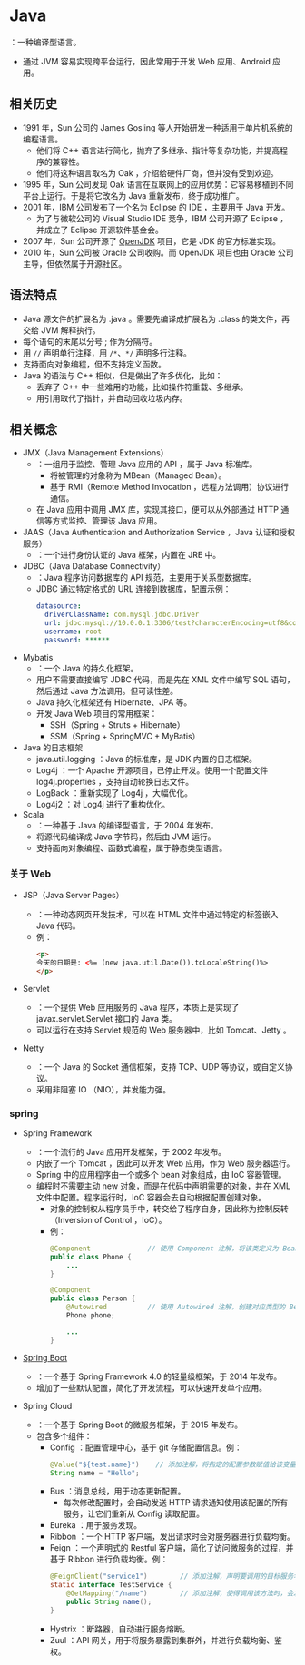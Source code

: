 # Java

：一种编译型语言。
- 通过 JVM 容易实现跨平台运行，因此常用于开发 Web 应用、Android 应用。

## 相关历史

- 1991 年，Sun 公司的 James Gosling 等人开始研发一种适用于单片机系统的编程语言。
  - 他们将 C++ 语言进行简化，抛弃了多继承、指针等复杂功能，并提高程序的兼容性。
  - 他们将这种语言取名为 Oak ，介绍给硬件厂商，但并没有受到欢迎。
- 1995 年，Sun 公司发现 Oak 语言在互联网上的应用优势：它容易移植到不同平台上运行。于是将它改名为 Java 重新发布，终于成功推广。
- 2001 年，IBM 公司发布了一个名为 Eclipse 的 IDE ，主要用于 Java 开发。
  - 为了与微软公司的 Visual Studio IDE 竞争，IBM 公司开源了 Eclipse ，并成立了 Eclipse 开源软件基金会。
- 2007 年，Sun 公司开源了 [OpenJDK](https://github.com/openjdk/jdk) 项目，它是 JDK 的官方标准实现。
- 2010 年，Sun 公司被 Oracle 公司收购。而 OpenJDK 项目也由 Oracle 公司主导，但依然属于开源社区。

## 语法特点

- Java 源文件的扩展名为 .java 。需要先编译成扩展名为 .class 的类文件，再交给 JVM 解释执行。
- 每个语句的末尾以分号 ; 作为分隔符。
- 用 `//` 声明单行注释，用 `/*`、`*/` 声明多行注释。
- 支持面向对象编程，但不支持定义函数。
- Java 的语法与 C++ 相似，但是做出了许多优化，比如：
  - 丢弃了 C++ 中一些难用的功能，比如操作符重载、多继承。
  - 用引用取代了指针，并自动回收垃圾内存。

## 相关概念

- JMX（Java Management Extensions）
  - ：一组用于监控、管理 Java 应用的 API ，属于 Java 标准库。
    - 将被管理的对象称为 MBean（Managed Bean）。
    - 基于 RMI（Remote Method Invocation ，远程方法调用）协议进行通信。
  - 在 Java 应用中调用 JMX 库，实现其接口，便可以从外部通过 HTTP 通信等方式监控、管理该 Java 应用。
- JAAS（Java Authentication and Authorization Service ，Java 认证和授权服务）
  - ：一个进行身份认证的 Java 框架，内置在 JRE 中。
- JDBC（Java Database Connectivity）
  - ：Java 程序访问数据库的 API 规范，主要用于关系型数据库。
  - JDBC 通过特定格式的 URL 连接到数据库，配置示例：
    ```yml
    datasource:
      driverClassName: com.mysql.jdbc.Driver
      url: jdbc:mysql://10.0.0.1:3306/test?characterEncoding=utf8&connectionCollation=utf8mb4_general_ci&autoReconnect=true&useSSL=false
      username: root
      password: ******
    ```
- Mybatis
  - ：一个 Java 的持久化框架。
  - 用户不需要直接编写 JDBC 代码，而是先在 XML 文件中编写 SQL 语句，然后通过 Java 方法调用。但可读性差。
  - Java 持久化框架还有 Hibernate、JPA 等。
  - 开发 Java Web 项目的常用框架：
    - SSH（Spring + Struts + Hibernate）
    - SSM（Spring + SpringMVC + MyBatis）
- Java 的日志框架
  - java.util.logging ：Java 的标准库，是 JDK 内置的日志框架。
  - Log4j ：一个 Apache 开源项目，已停止开发。使用一个配置文件 log4j.properties ，支持自动轮换日志文件。
  - LogBack ：重新实现了 Log4j ，大幅优化。
  - Log4j2 ：对 Log4j 进行了重构优化。
- Scala
  - ：一种基于 Java 的编译型语言，于 2004 年发布。
  - 将源代码编译成 Java 字节码，然后由 JVM 运行。
  - 支持面向对象编程、函数式编程，属于静态类型语言。

### 关于 Web

- JSP（Java Server Pages）
  - ：一种动态网页开发技术，可以在 HTML 文件中通过特定的标签嵌入 Java 代码。
  - 例：
    ```html
    <p>
    今天的日期是: <%= (new java.util.Date()).toLocaleString()%>
    </p>
    ```

- Servlet
  - ：一个提供 Web 应用服务的 Java 程序，本质上是实现了 javax.servlet.Servlet 接口的 Java 类。
  - 可以运行在支持 Servlet 规范的 Web 服务器中，比如 Tomcat、Jetty 。

- Netty
  - ：一个 Java 的 Socket 通信框架，支持 TCP、UDP 等协议，或自定义协议。
  - 采用非阻塞 IO （NIO），并发能力强。

### spring

- Spring Framework
  - ：一个流行的 Java 应用开发框架，于 2002 年发布。
  - 内嵌了一个 Tomcat ，因此可以开发 Web 应用，作为 Web 服务器运行。
  - Spring 中的应用程序由一个或多个 bean 对象组成，由 IoC 容器管理。
  - 编程时不需要主动 new 对象，而是在代码中声明需要的对象，并在 XML 文件中配置。程序运行时，IoC 容器会去自动根据配置创建对象。
    - 对象的控制权从程序员手中，转交给了程序自身，因此称为控制反转（Inversion of Control ，IoC）。
    - 例：
      ```java
      @Component              // 使用 Component 注解，将该类定义为 Bean 。创建对象时，会根据类名来默认命名（开头小写），比如 phone
      public class Phone {
          ...
      }

      @Component
      public class Person {
          @Autowired          // 使用 Autowired 注解，创建对应类型的 Bean 对象并注入该属性
          Phone phone;

          ...
      }
      ```

- [Spring Boot](https://spring.io/projects/spring-boot)
  - ：一个基于 Spring Framework 4.0 的轻量级框架，于 2014 年发布。
  - 增加了一些默认配置，简化了开发流程，可以快速开发单个应用。

- Spring Cloud
  - ：一个基于 Spring Boot 的微服务框架，于 2015 年发布。
  - 包含多个组件：
    - Config ：配置管理中心，基于 git 存储配置信息。例：
      ```java
      @Value("${test.name}")    // 添加注解，将指定的配置参数赋值给该变量
      String name = "Hello";
      ```
    - Bus ：消息总线，用于动态更新配置。
      - 每次修改配置时，会自动发送 HTTP 请求通知使用该配置的所有服务，让它们重新从 Config 读取配置。
    - Eureka ：用于服务发现。
    - Ribbon ：一个 HTTP 客户端，发出请求时会对服务器进行负载均衡。
    - Feign ：一个声明式的 Restful 客户端，简化了访问微服务的过程，并基于 Ribbon 进行负载均衡。例：
      ```java
      @FeignClient("service1")        // 添加注解，声明要调用的目标服务名
      static interface TestService {
          @GetMapping("/name")        // 添加注解，使得调用该方法时，会发送 GET 请求到目标服务的指定 URL
          public String name();
      }
      ```
    - Hystrix ：断路器，自动进行服务熔断。
    - Zuul ：API 网关，用于将服务暴露到集群外，并进行负载均衡、鉴权。
